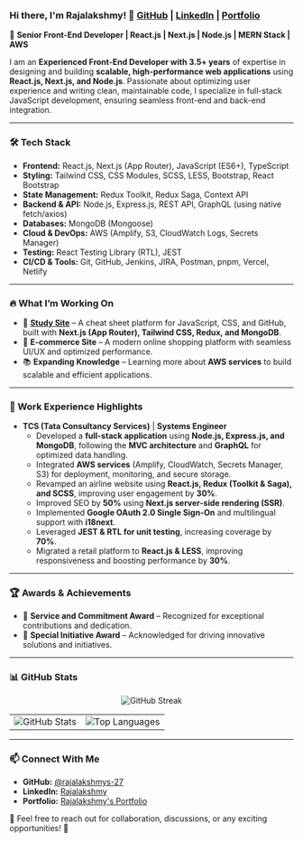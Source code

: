 ### Hi there, I'm Rajalakshmy! 👋 [**GitHub**](https://github.com/rajalakshmys-27) | [**LinkedIn**](https://www.linkedin.com/in/rajalakshmy-s-2709/) | [**Portfolio**](https://rajalakshmy-portfolio.vercel.app/)

🚀 **Senior Front-End Developer | React.js | Next.js | Node.js | MERN Stack | AWS**

I am an **Experienced Front-End Developer with 3.5+ years** of expertise in designing and building **scalable, high-performance web applications** using **React.js, Next.js, and Node.js**. Passionate about optimizing user experience and writing clean, maintainable code, I specialize in full-stack JavaScript development, ensuring seamless front-end and back-end integration.

---

### 🛠️ Tech Stack

- **Frontend:** React.js, Next.js (App Router), JavaScript (ES6+), TypeScript
- **Styling:** Tailwind CSS, CSS Modules, SCSS, LESS, Bootstrap, React Bootstrap
- **State Management:** Redux Toolkit, Redux Saga, Context API
- **Backend & API:** Node.js, Express.js, REST API, GraphQL (using native fetch/axios)
- **Databases:** MongoDB (Mongoose)
- **Cloud & DevOps:** AWS (Amplify, S3, CloudWatch Logs, Secrets Manager)
- **Testing:** React Testing Library (RTL), JEST
- **CI/CD & Tools:** Git, GitHub, Jenkins, JIRA, Postman, pnpm, Vercel, Netlify

---

### 🔥 What I’m Working On

- 🚧 **[Study Site](https://lastminref.netlify.app/)** – A cheat sheet platform for JavaScript, CSS, and GitHub, built with **Next.js (App Router), Tailwind CSS, Redux, and MongoDB**.
- 🛒 **E-commerce Site** – A modern online shopping platform with seamless UI/UX and optimized performance.
- 📚 **Expanding Knowledge** – Learning more about **AWS services** to build scalable and efficient applications.

---

### 💼 Work Experience Highlights

- **TCS (Tata Consultancy Services)** | **Systems Engineer**
  - Developed a **full-stack application** using **Node.js, Express.js, and MongoDB**, following the **MVC architecture** and **GraphQL** for optimized data handling.
  - Integrated **AWS services** (Amplify, CloudWatch, Secrets Manager, S3) for deployment, monitoring, and secure storage.
  - Revamped an airline website using **React.js, Redux (Toolkit & Saga), and SCSS**, improving user engagement by **30%**.
  - Improved SEO by **50%** using **Next.js server-side rendering (SSR)**.
  - Implemented **Google OAuth 2.0 Single Sign-On** and multilingual support with **i18next**.
  - Leveraged **JEST & RTL for unit testing**, increasing coverage by **70%**.
  - Migrated a retail platform to **React.js & LESS**, improving responsiveness and boosting performance by **30%**.

---

### 🏆 Awards & Achievements

 - 🏅 **Service and Commitment Award** – Recognized for exceptional contributions and dedication.
 - 🏅 **Special Initiative Award** – Acknowledged for driving innovative solutions and initiatives.

---

### 📊 GitHub Stats
<p align="center">
  <img src="https://streak-stats.demolab.com/?user=rajalakshmys-27&theme=radical&hide_border=true" alt="GitHub Streak" />
</p>

<table align="center">
  <tr>
    <td>
      <img src="https://github-readme-stats.vercel.app/api?username=rajalakshmys-27&show_icons=true&theme=radical&hide_border=true" alt="GitHub Stats" />
    </td>
    <td valign="middle">
      <img src="https://github-readme-stats.vercel.app/api/top-langs/?username=rajalakshmys-27&layout=compact&theme=radical&hide_border=true" alt="Top Languages" />
    </td>
  </tr>
</table>

---

### 📫 Connect With Me

- **GitHub:** [@rajalakshmys-27](https://github.com/rajalakshmys-27)
- **LinkedIn:** [Rajalakshmy](https://www.linkedin.com/in/rajalakshmy-s-2709/)
- **Portfolio:** [Rajalakshmy's Portfolio](https://rajalakshmy-portfolio.vercel.app/)

💬 Feel free to reach out for collaboration, discussions, or any exciting opportunities! 🚀

